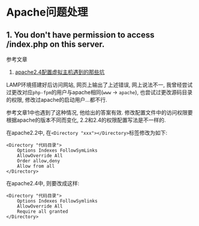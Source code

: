 # Apache问题处理

## 1. You don't have permission to access /index.php on this server.

参考文章

1. [apache2.4配置虚拟主机遇到的那些坑](https://blog.csdn.net/hjc1984117/article/details/53114248)

LAMP环境搭建好后访问网站, 网页上输出了上述错误, 网上说法不一, 我曾经尝试过更改对应`php-fpm`的用户与apache相同(`www` -> `apache`), 也尝试过更改源码目录的权限, 修改过apache的启动用户...都不行.

参考文章1中也遇到了这种情况, 他给出的答案有效. 修改配置文件中的访问权限要根据apache的版本不同而变化, 2.2和2.4的权限配置写法是不一样的.

在apache2.2中, 在`<Directory "xxx"></Directory>`标签修改为如下:

```
<Directory "代码目录">
    Options Indexes FollowSymLinks
    AllowOverride All
    Order allow,deny
    Allow from all
</Directory>
```

在apache2.4中, 则要改成这样:

```
<Directory "代码目录">
    Options Indexes FollowSymlinks
    AllowOverride All
    Require all granted
</Directory>
```